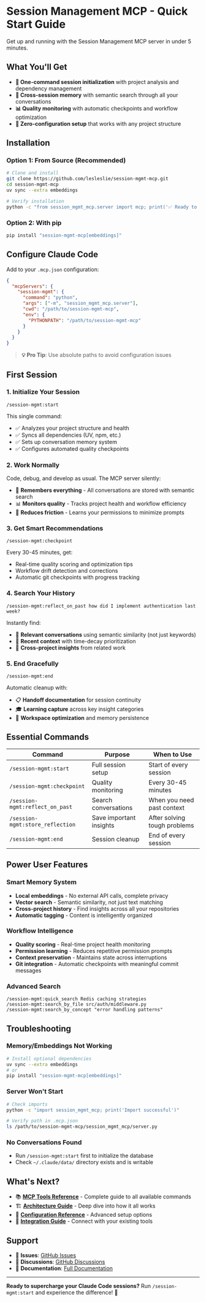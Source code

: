# Session Management MCP - Quick Start Guide

Get up and running with the Session Management MCP server in under 5 minutes.

## What You'll Get

- **🚀 One-command session initialization** with project analysis and dependency management
- **🧠 Cross-session memory** with semantic search through all your conversations
- **📊 Quality monitoring** with automatic checkpoints and workflow optimization
- **🔧 Zero-configuration setup** that works with any project structure

## Installation

### Option 1: From Source (Recommended)

```bash
# Clone and install
git clone https://github.com/lesleslie/session-mgmt-mcp.git
cd session-mgmt-mcp
uv sync --extra embeddings

# Verify installation
python -c "from session_mgmt_mcp.server import mcp; print('✅ Ready to go!')"
```

### Option 2: With pip

```bash
pip install "session-mgmt-mcp[embeddings]"
```

## Configure Claude Code

Add to your `.mcp.json` configuration:

```json
{
  "mcpServers": {
    "session-mgmt": {
      "command": "python",
      "args": ["-m", "session_mgmt_mcp.server"],
      "cwd": "/path/to/session-mgmt-mcp",
      "env": {
        "PYTHONPATH": "/path/to/session-mgmt-mcp"
      }
    }
  }
}
```

> **💡 Pro Tip**: Use absolute paths to avoid configuration issues

## First Session

### 1. Initialize Your Session

```
/session-mgmt:start
```

This single command:

- ✅ Analyzes your project structure and health
- ✅ Syncs all dependencies (UV, npm, etc.)
- ✅ Sets up conversation memory system
- ✅ Configures automated quality checkpoints

### 2. Work Normally

Code, debug, and develop as usual. The MCP server silently:

- 🧠 **Remembers everything** - All conversations are stored with semantic search
- 📊 **Monitors quality** - Tracks project health and workflow efficiency
- 🔧 **Reduces friction** - Learns your permissions to minimize prompts

### 3. Get Smart Recommendations

```
/session-mgmt:checkpoint
```

Every 30-45 minutes, get:

- Real-time quality scoring and optimization tips
- Workflow drift detection and corrections
- Automatic git checkpoints with progress tracking

### 4. Search Your History

```
/session-mgmt:reflect_on_past how did I implement authentication last week?
```

Instantly find:

- 🎯 **Relevant conversations** using semantic similarity (not just keywords)
- 📅 **Recent context** with time-decay prioritization
- 🔗 **Cross-project insights** from related work

### 5. End Gracefully

```
/session-mgmt:end
```

Automatic cleanup with:

- 📋 **Handoff documentation** for session continuity
- 🎓 **Learning capture** across key insight categories
- 🧹 **Workspace optimization** and memory persistence

## Essential Commands

| Command | Purpose | When to Use |
|---------|---------|-------------|
| `/session-mgmt:start` | Full session setup | Start of every session |
| `/session-mgmt:checkpoint` | Quality monitoring | Every 30-45 minutes |
| `/session-mgmt:reflect_on_past` | Search conversations | When you need past context |
| `/session-mgmt:store_reflection` | Save important insights | After solving tough problems |
| `/session-mgmt:end` | Session cleanup | End of every session |

## Power User Features

### Smart Memory System

- **Local embeddings** - No external API calls, complete privacy
- **Vector search** - Semantic similarity, not just text matching
- **Cross-project history** - Find insights across all your repositories
- **Automatic tagging** - Content is intelligently organized

### Workflow Intelligence

- **Quality scoring** - Real-time project health monitoring
- **Permission learning** - Reduces repetitive permission prompts
- **Context preservation** - Maintains state across interruptions
- **Git integration** - Automatic checkpoints with meaningful commit messages

### Advanced Search

```
/session-mgmt:quick_search Redis caching strategies
/session-mgmt:search_by_file src/auth/middleware.py
/session-mgmt:search_by_concept "error handling patterns"
```

## Troubleshooting

### Memory/Embeddings Not Working

```bash
# Install optional dependencies
uv sync --extra embeddings
# or
pip install "session-mgmt-mcp[embeddings]"
```

### Server Won't Start

```bash
# Check imports
python -c "import session_mgmt_mcp; print('Import successful')"

# Verify path in .mcp.json
ls /path/to/session-mgmt-mcp/session_mgmt_mcp/server.py
```

### No Conversations Found

- Run `/session-mgmt:start` first to initialize the database
- Check `~/.claude/data/` directory exists and is writable

## What's Next?

- 📚 **[MCP Tools Reference](MCP_TOOLS_REFERENCE.md)** - Complete guide to all available commands
- 🏗️ **[Architecture Guide](ARCHITECTURE.md)** - Deep dive into how it all works
- 🔧 **[Configuration Reference](CONFIGURATION.md)** - Advanced setup options
- 🤝 **[Integration Guide](INTEGRATION.md)** - Connect with your existing tools

## Support

- 🐛 **Issues**: [GitHub Issues](https://github.com/lesleslie/session-mgmt-mcp/issues)
- 💬 **Discussions**: [GitHub Discussions](https://github.com/lesleslie/session-mgmt-mcp/discussions)
- 📖 **Documentation**: [Full Documentation](README.md)

______________________________________________________________________

**Ready to supercharge your Claude Code sessions?** Run `/session-mgmt:start` and experience the difference! 🚀
